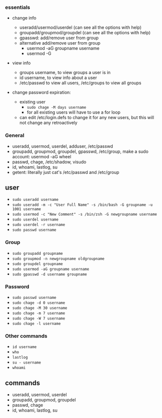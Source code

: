 ### essentials
* change info
    * useradd/usermod/userdel (can see all the options with help)
    * groupadd/groupmod/groupdel (can see all the options with help)
    * gpasswd: add/remove user from group
    * alternative add/remove user from group
        * usermod -aG groupname username
        * usermod -G <all groups minus one to remove>
    
* view info
    * groups username, to view groups a user is in
    * id username, to view info about a user
    * /etc/passwd to view all users, /etc/groups to view all groups

* change password expiration:
    * existing user
        * `sudo chage -M days username`
        * for all existing users will have to use a for loop
    * can edit /etc/login.defs to change it for any new users, but this will not change any retroactively



### General
* useradd, usermod, userdel, adduser, /etc/passwd
* groupadd, groupmod, groupdel, gpasswd, /etc/group, make a sudo account: usermod -aG wheel <username>
* passwd, chage, /etc/shadow, visudo
* id, whoami, lastlog, su
* getent: literally just cat's /etc/passwd and /etc/group

## user
* `sudo useradd username`
* `sudo useradd -m -c "User Full Name" -s /bin/bash -G groupname -u 1001 username`
* `sudo usermod -c "New Comment" -s /bin/zsh -G newgroupname username`
* `sudo userdel username`
* `sudo userdel -r username`
* `sudo passwd username`

### Group
* `sudo groupadd groupname`
* `sudo groupmod -n newgroupname oldgroupname`
* `sudo groupdel groupname`
* `sudo usermod -aG groupname username`
* `sudo gpasswd -d username groupname`

### Password
* `sudo passwd username`
* `sudo chage -d 0 username`
* `sudo chage -M 30 username`
* `sudo chage -m 7 username`
* `sudo chage -W 7 username`
* `sudo chage -l username`



### Other commands
* `id username`
* `who`
* `lastlog`
* `su - username`
* `whoami`


## commands
* useradd, usermod, userdel
* groupadd, groupmod, groupdel
* passwd, chage
* id, whoami, lastlog, su
